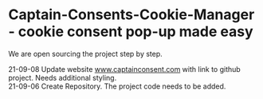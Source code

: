 # Captain-Consents-Cookie-Manager - cookie consent pop-up made easy

We are open sourcing the project step by step.

21-09-08 Update website www.captainconsent.com with link to github project. Needs additional styling. \
21-09-06 Create Repository. The project code needs to be added.

